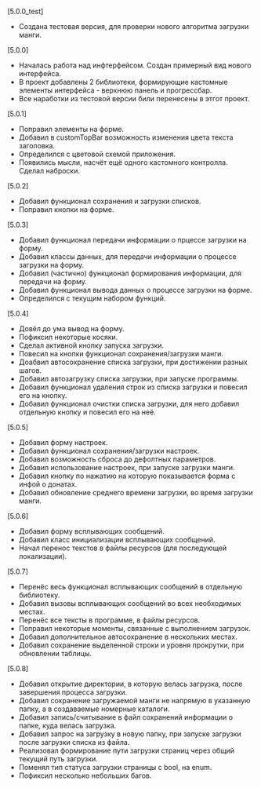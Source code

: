 [5.0.0_test] 
+ Создана тестовая версия, для проверки нового алгоритма загрузки манги.

[5.0.0] 
+ Началась работа над инфтерфейсом. Создан примерный вид нового интерфейса.
+ В проект добавлены 2 библиотеки, формирующие кастомные элементы интерфейса - верхнюю панель и прогрессбар.
+ Все наработки из тестовой версии били перенесены в этгот проект.

[5.0.1] 
+ Поправил элементы на форме.
+ Добавил в customTopBar возможность изменения цвета текста заголовка.
+ Определился с цветовой схемой приложения.
+ Появились мысли, насчёт ещё одного кастомного контролла. Сделал наброски.

[5.0.2]
+ Добавил функционал сохранения и загрузки списков.
+ Поправил кнопки на форме.

[5.0.3]
+ Добавил функционал передачи информации о прцессе загрузки на форму.
+ Добавил классы данных, для передачи информации о процессе загрузки на форму.
+ Добавил (частично) функционал формирования информации, для передачи на форму.
+ Добавил функционал вывода данных о процессе загрузки на форме.
+ Определился с текущим набором функций.

[5.0.4]
+ Довёл до ума вывод на форму.
+ Пофиксил некоторые косяки.
+ Сделал активной кнопку запуска загрузки.
+ Повесил на кнопки функционал сохранения/загрузки манги.
+ Доабвил автосохранение списка загрузки, при достижении разных шагов.
+ Добавил автозагрузку списка загрузки, при запуске программы.
+ Добавил функционал удаления строк из списка загрузки и повесил его на кнопку.
+ Добавил функционал очистки списка загрузки, для него добавил отдельную кнопку и повесил его на неё.

[5.0.5]
+ Добавил форму настроек.
+ Добавил функционал сохранения/загрузки настроек.
+ Добавил возможность сброса до дефолтных параметров.
+ Добавил использование настроек, при запуске загрузки манги.
+ Добавил кнопку по нажатию на которую показывается форма с инфой о донатах.
+ Добавил обновление среднего времени загрузки, во время загрузки манги.

[5.0.6]
+ Добавил форму всплывающих сообщений.
+ Добавил класс инициализации всплывающих сообщений.
+ Начал перенос текстов в файлы ресурсов (для последующей локализации).

[5.0.7]
+ Перенёс весь функционал всплывающих сообщений в отдельную библиотеку.
+ Добавил вызовы всплывающих сообщений во всех необходимых местах.
+ Перенёс все тексты в программе, в файлы ресурсов.
+ Поправил некоторые моменты, связанные с выполнением загрузок.
+ Добавил дополнительное автосохранение в нескольких местах.
+ Добавил сохранение выделенной строки и уровня прокрутки, при обновлении таблицы.

[5.0.8]
+ Добавил открытие директории, в которую велась загрузка, после завершения процесса загрузки.
+ Добавил сохранение загружаемой манги не напрямую в указанную папку, а в создаваемые номерные каталоги.
+ Добавил запись/считывание в файл сохранений информации о папке, куда велась загрузка.
+ Добавил запрос на загрузку в новую папку, при запуске загрузки после загрузки списка из файла.
+ Реализовал формирование пути загрузки страниц через общий текущий путь загрузки. 
+ Поменял тип статуса загрузки страницы с bool, на enum.
+ Пофиксил несколько небольших багов.
